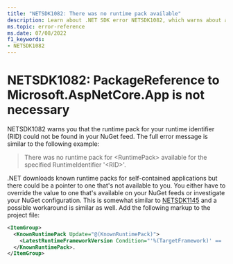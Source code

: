 ```yaml
---
title: "NETSDK1082: There was no runtime pack available"
description: Learn about .NET SDK error NETSDK1082, which warns about an unavailable runtime pack for the specified RID.
ms.topic: error-reference
ms.date: 07/08/2022
f1_keywords:
- NETSDK1082
---
```

# NETSDK1082: PackageReference to Microsoft.AspNetCore.App is not necessary

NETSDK1082 warns you that the runtime pack for your runtime identifier (RID) could not be found in your NuGet feed. The full error message is similar to the following example:

>There was no runtime pack for \<RuntimePack> available for the specified RuntimeIdentifier '\<RID>'.

.NET downloads known runtime packs for self-contained applications but there could be a pointer to one that's not available to you. You either have to override the value to one that's available on your NuGet feeds or investigate your NuGet configuration. This is somewhat similar to [NETSDK1145](netsdk1145.md) and a possible workaround is similar as well. Add the following markup to the project file:

```xml
<ItemGroup>
  <KnownRuntimePack Update="@(KnownRuntimePack)">
    <LatestRuntimeFrameworkVersion Condition="'%(TargetFramework)' == 'TARGETFRAMEWORK'">EXISTINGVERSION</LatestRuntimeFrameworkVersion>
  </KnownRuntimePack>. 
</ItemGroup>
```
